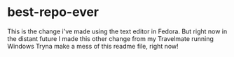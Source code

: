 # best-repo-ever

This is the change i've made using the text editor in Fedora.
But right now in the distant future I made this other change from my Travelmate running Windows
Tryna make a mess of this readme file, right now!
